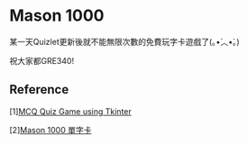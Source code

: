 # Mason 1000
某一天Quizlet更新後就不能無限次數的免費玩字卡遊戲了(｡•́︿•̀｡)

祝大家都GRE340!

## Reference
[1][MCQ Quiz Game using Tkinter](https://www.geeksforgeeks.org/python-mcq-quiz-game-using-tkinter/)

[2][Mason 1000 單字卡](https://quizlet.com/220674742/mason-1000-flash-cards/)
